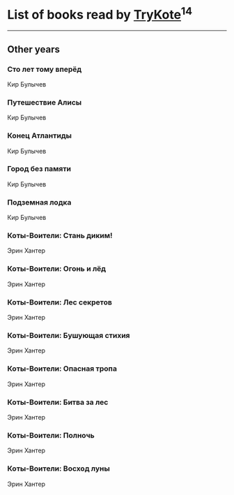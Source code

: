 # List of books read by [TryKote](http://vk.com/id145737651)<sup>14</sup>
---

## Other years

### Сто лет тому вперёд
Кир Булычев


### Путешествие Алисы
Кир Булычев


### Конец Атлантиды
Кир Булычев


### Город без памяти
Кир Булычев


### Подземная лодка
Кир Булычев


### Коты-Воители: Стань диким!
Эрин Хантер


### Коты-Воители: Огонь и лёд
Эрин Хантер


### Коты-Воители: Лес секретов
Эрин Хантер


### Коты-Воители: Бушующая стихия
Эрин Хантер


### Коты-Воители: Опасная тропа
Эрин Хантер


### Коты-Воители: Битва за лес
Эрин Хантер


### Коты-Воители: Полночь
Эрин Хантер


### Коты-Воители: Восход луны
Эрин Хантер






